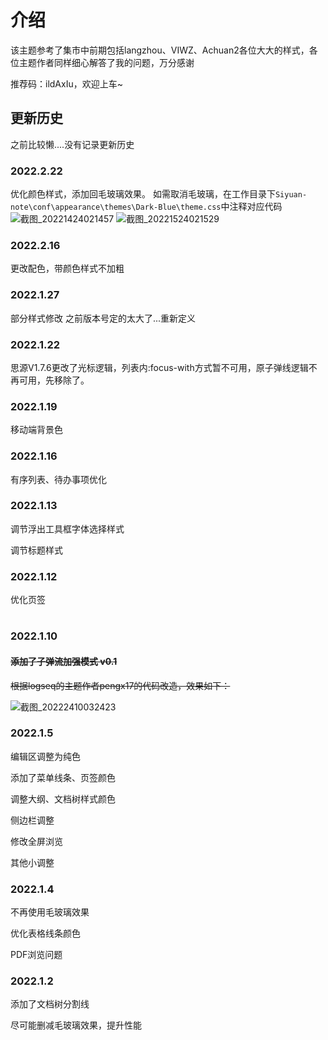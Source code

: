# 介绍

该主题参考了集市中前期包括langzhou、VIWZ、Achuan2各位大大的样式，各位主题作者同样细心解答了我的问题，万分感谢

推荐码：ildAxIu，欢迎上车~

## 更新历史

之前比较懒....没有记录更新历史

### 2022.2.22

优化颜色样式，添加回毛玻璃效果。
如需取消毛玻璃，在工作目录下`Siyuan-note\conf\appearance\themes\Dark-Blue\theme.css`中注释对应代码
![截图_20221424021457](https://user-images.githubusercontent.com/61633409/155468593-87456432-949e-4673-98f7-3c79e562ff18.png)
![截图_20221524021529](https://user-images.githubusercontent.com/61633409/155468638-58854ab4-3d13-4cbf-a767-2ba071559bd2.png)

### 2022.2.16

更改配色，带颜色样式不加粗

### 2022.1.27
部分样式修改
之前版本号定的太大了...重新定义


### 2022.1.22

思源V1.7.6更改了光标逻辑，列表内:focus-with方式暂不可用，原子弹线逻辑不再可用，先移除了。

### 2022.1.19

移动端背景色

### 2022.1.16

有序列表、待办事项优化

### 2022.1.13

调节浮出工具框字体选择样式

调节标题样式

### 2022.1.12

优化页签

# 

### 2022.1.10

#### ~~添加了子弹流加强模式 v0.1~~

~~根据logseq的主题作者pengx17的代码改造，效果如下：~~

![截图_20222410032423](https://user-images.githubusercontent.com/61633409/148697503-4e30d537-b1c3-44be-b199-da7fe36f6f96.gif)

### 2022.1.5

编辑区调整为纯色

添加了菜单线条、页签颜色

调整大纲、文档树样式颜色

侧边栏调整

修改全屏浏览

其他小调整

### 2022.1.4

不再使用毛玻璃效果

优化表格线条颜色

PDF浏览问题

### 2022.1.2

添加了文档树分割线

尽可能删减毛玻璃效果，提升性能
